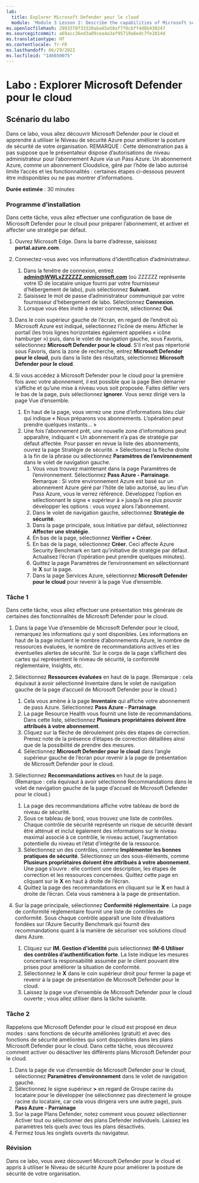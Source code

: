 ```yaml
---
lab:
  title: Explorer Microsoft Defender pour le cloud
  module: 'Module 3 Lesson 2: Describe the capabilities of Microsoft security solutions: Describe security management capabilities of Azure'
ms.openlocfilehash: 29933f0f33320aba85a58af7f0cbff4d8b430247
ms.sourcegitcommit: a69acc26ed3a09cea4a3af95719a6edc7fe2814d
ms.translationtype: HT
ms.contentlocale: fr-FR
ms.lasthandoff: 06/29/2022
ms.locfileid: "146650075"
---
```

# <a name="lab-explore-microsoft-defender-for-cloud"></a>Labo : Explorer Microsoft Defender pour le cloud

## <a name="lab-scenario"></a>Scénario du labo

Dans ce labo, vous allez découvrir Microsoft Defender pour le cloud et apprendre à utiliser le Niveau de sécurité Azure pour améliorer la posture de sécurité de votre organisation.  REMARQUE : Cette démonstration pas à pas suppose que le présentateur dispose d’autorisations de niveau administrateur pour l’abonnement Azure via un Pass Azure.  Un abonnement Azure, comme un abonnement Cloudslice, géré par l’hôte de labo autorisé limite l’accès et les fonctionnalités : certaines étapes ci-dessous peuvent être indisponibles ou ne pas montrer d’informations.

**Durée estimée** : 30 minutes

### <a name="setup"></a>Programme d’installation

Dans cette tâche, vous allez effectuer une configuration de base de Microsoft Defender pour le cloud pour préparer l’abonnement, et activer et affecter une stratégie par défaut.

1. Ouvrez Microsoft Edge. Dans la barre d’adresse, saisissez **portal.azure.com**.

1. Connectez-vous avec vos informations d’identification d’administrateur.
    1. Dans la fenêtre de connexion, entrez **admin@WWLxZZZZZZ.onmicrosoft.com** (où ZZZZZZ représente votre ID de locataire unique fourni par votre fournisseur d’hébergement de labo), puis sélectionnez **Suivant**.
    1. Saisissez le mot de passe d’administrateur communiqué par votre fournisseur d’hébergement de labo. Sélectionnez **Connexion**.
    1. Lorsque vous êtes invité à rester connecté, sélectionnez **Oui**.

1. Dans le coin supérieur gauche de l’écran, en regard de l’endroit où Microsoft Azure est indiqué, sélectionnez l’icône de menu Afficher le portail (les trois lignes horizontales également appelées « icône hamburger ») puis, dans le volet de navigation gauche, sous Favoris, sélectionnez **Microsoft Defender pour le cloud**.  S’il n’est pas répertorié sous Favoris, dans la zone de recherche, entrez **Microsoft Defender pour le cloud**, puis dans la liste des résultats, sélectionnez **Microsoft Defender pour le cloud**.

1. Si vous accédez à Microsoft Defender pour le cloud pour la première fois avec votre abonnement, il est possible que la page Bien démarrer s’affiche et qu’une mise à niveau vous soit proposée.  Faites défiler vers le bas de la page, puis sélectionnez **ignorer**.  Vous serez dirigé vers la page Vue d’ensemble.
    1. En haut de la page, vous verrez une zone d’informations bleu clair qui indique « Nous préparons vos abonnements. L’opération peut prendre quelques instants... »
    1. Une fois l’abonnement prêt, une nouvelle zone d’informations peut apparaître, indiquant « Un abonnement n’a pas de stratégie par défaut affectée. Pour passer en revue la liste des abonnements, ouvrez la page Stratégie de sécurité. »  Sélectionnez la flèche droite à la fin de la phrase ou sélectionnez **Paramètres de l’environnement** dans le volet de navigation gauche.
        1. Vous vous trouvez maintenant dans la page Paramètres de l’environnement. Sélectionnez **Pass Azure - Parrainage**.  Remarque :  Si votre environnement Azure est basé sur un abonnement Azure géré par l’hôte de labo autorisé, au lieu d’un Pass Azure, vous le verrez référencé. Développez l’option en sélectionnant le signe « supérieur à » jusqu’à ne plus pouvoir développer les options : vous voyez alors l’abonnement.
        1. Dans le volet de navigation gauche, sélectionnez **Stratégie de sécurité**.
        1. Dans la page principale, sous Initiative par défaut, sélectionnez **Affecter une stratégie**.
        1. En bas de la page, sélectionnez **Vérifier + Créer**.
        1. En bas de la page, sélectionnez **Créer**.  Ceci affecte Azure Security Benchmark en tant qu’initiative de stratégie par défaut.  Actualisez l’écran (l’opération peut prendre quelques minutes).
        1. Quittez la page Paramètres de l’environnement en sélectionnant le **X** sur la page.  
        1. Dans la page Services Azure, sélectionnez **Microsoft Defender pour le cloud** pour revenir à la page Vue d’ensemble.

### <a name="task-1"></a>Tâche 1

Dans cette tâche, vous allez effectuer une présentation très générale de certaines des fonctionnalités de Microsoft Defender pour le cloud.

1. Dans la page Vue d’ensemble de Microsoft Defender pour le cloud, remarquez les informations qui y sont disponibles.  Les informations en haut de la page incluent le nombre d’abonnements Azure, le nombre de ressources évaluées, le nombre de recommandations actives et les éventuelles alertes de sécurité.  Sur le corps de la page s’affichent des cartes qui représentent le niveau de sécurité, la conformité réglementaire, Insights, etc.

1. Sélectionnez **Ressources évaluées** en haut de la page.  (Remarque : cela équivaut à avoir sélectionné Inventaire dans le volet de navigation gauche de la page d’accueil de Microsoft Defender pour le cloud.)
    1. Cela vous amène à la page **Inventaire** qui affiche votre abonnement de pass Azure.  Sélectionnez **Pass Azure - Parrainage**.
    1. La page Resource Health vous fournit une liste de recommandations.  Dans cette liste, sélectionnez **Plusieurs propriétaires doivent être attribués à votre abonnement**.
    1. Cliquez sur la flèche de déroulement près des étapes de correction. Prenez note de la présence d’étapes de correction détaillées ainsi que de la possibilité de prendre des mesures.  
    1. Sélectionnez **Microsoft Defender pour le cloud** dans l’angle supérieur gauche de l’écran pour revenir à la page de présentation de Microsoft Defender pour le cloud.

1. Sélectionnez **Recommandations actives** en haut de la page.  (Remarque : cela équivaut à avoir sélectionné Recommandations dans le volet de navigation gauche de la page d’accueil de Microsoft Defender pour le cloud.)
    1. La page des recommandations affiche votre tableau de bord de niveau de sécurité.
    1. Sous ce tableau de bord, vous trouvez une liste de contrôles. Chaque contrôle de sécurité représente un risque de sécurité devant être atténué et inclut également des informations sur le niveau maximal associé à ce contrôle, le niveau actuel, l’augmentation potentielle du niveau et l’état d’intégrité de la ressource.  
    1. Sélectionnez un des contrôles, comme **Implémenter les bonnes pratiques de sécurité**.  Sélectionnez un des sous-éléments, comme **Plusieurs propriétaires doivent être attribués à votre abonnement**.  Une page s’ouvre : elle contient une description, les étapes de correction et les ressources concernées. Quittez cette page en cliquant sur le **X** en haut à droite de l’écran.
    1. Quittez la page des recommandations en cliquant sur le **X** en haut à droite de l’écran. Cela vous ramènera à la page de présentation.

1. Sur la page principale, sélectionnez **Conformité réglementaire**. La page de conformité réglementaire fournit une liste de contrôles de conformité.  Sous chaque contrôle apparaît une liste d’évaluations fondées sur l’Azure Security Benchmark qui fournit des recommandations quant à la manière de sécuriser vos solutions cloud dans Azure.
    1. Cliquez sur **IM. Gestion d’identité** puis sélectionnez **IM-6 Utiliser des contrôles d’authentification forte**.  La liste indique les mesures concernant la responsabilité assumée par le client pouvant être prises pour améliorer la situation de conformité.
    1. Sélectionnez le **X** dans le coin supérieur droit pour fermer la page et revenir à la page de présentation de Microsoft Defender pour le cloud.
    1. Laissez la page vue d’ensemble de Microsoft Defender pour le cloud ouverte ; vous allez utiliser dans la tâche suivante.

### <a name="task-2"></a>Tâche 2

Rappelons que Microsoft Defender pour le cloud est proposé en deux modes : sans fonctions de sécurité améliorées (gratuit) et avec des fonctions de sécurité améliorées qui sont disponibles dans les plans Microsoft Defender pour le cloud. Dans cette tâche, vous découvrez comment activer ou désactiver les différents plans Microsoft Defender pour le cloud.

1. Dans la page de vue d’ensemble de Microsoft Defender pour le cloud, sélectionnez **Paramètres d’environnement** dans le volet de navigation gauche.
1. Sélectionnez le signe supérieur **>** en regard de Groupe racine du locataire pour le développer (ne sélectionnez pas directement le groupe racine du locataire, car cela vous dirigera vers une autre page), puis **Pass Azure - Parrainage**
1. Sur la page Plans Defender, notez comment vous pouvez sélectionner Activer tout ou sélectionner des plans Defender individuels. Laissez les paramètres tels quels avec tous les plans désactivés.
1. Fermez tous les onglets ouverts du navigateur.

### <a name="review"></a>Révision

Dans ce labo, vous avez découvert Microsoft Defender pour le cloud et appris à utiliser le Niveau de sécurité Azure pour améliorer la posture de sécurité de votre organisation.
